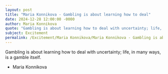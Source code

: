 ```yaml
---
layout: post
title: "Maria Konnikova - Gambling is about learning how to deal"
date: 2024-12-28 12:00:00 -0000
author: Maria Konnikova
quote: "Gambling is about learning how to deal with uncertainty; life, in many ways, is a gamble itself."
subject: Excitement
permalink: /Excitement/Maria Konnikova/Maria Konnikova - Gambling is about learning how to deal
---
```


Gambling is about learning how to deal with uncertainty; life, in many ways, is a gamble itself.

- Maria Konnikova
